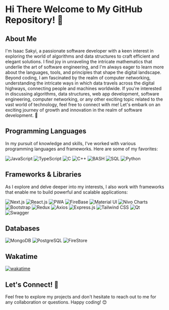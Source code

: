 # Hi There Welcome to My GitHub Repository! 🚀

## About Me

I'm Isaac Sakyi, a passionate software developer with a keen interest in exploring the world of algorithms and data structures to craft efficient and elegant solutions. I find joy in unraveling the intricate mathematics that underlie the art of software engineering, and I'm always eager to learn more about the languages, tools, and principles that shape the digital landscape.
Beyond coding, I am fascinated by the realm of computer networking, understanding the intricate ways in which data travels across the digital highways, connecting people and machines worldwide.
If you're interested in discussing algorithms, data structures, web app development, software engineering, computer networking, or any other exciting topic related to the vast world of technology, feel free to connect with me! Let's embark on an exciting journey of growth and innovation in the realm of software development. 🌟

## Programming Languages
In my pursuit of knowledge and skills, I've worked with various programming languages and frameworks. Here are some of my favorites:

 ![JavaScript](https://img.shields.io/badge/-JavaScript-F7DF1E?logo=javascript&logoColor=black&style=for-the-badge)
 ![TypeScript](https://img.shields.io/badge/-TypeScript-007ACC?logo=typescript&logoColor=white&style=for-the-badge)
![C](https://img.shields.io/badge/-C-A8B9CC?logo=c&logoColor=white&style=for-the-badge)
  ![C++](https://img.shields.io/badge/-C++-00599C?logo=c%2B%2B&logoColor=white&style=for-the-badge)
![BASH](https://img.shields.io/badge/-BASH-black?style=flat-square&logo=gnu-bash&logoColor=white)
 ![SQL](https://img.shields.io/badge/-SQL-steelblue?style=flat-square&logo=mysql&logoColor=white)
 ![Python](https://img.shields.io/badge/-Python-3776AB?logo=python&logoColor=white&style=for-the-badge)

## Frameworks & Libraries
As I explore and delve deeper into my interests, I also work with frameworks that enable me to build powerful and scalable applications:

 ![Next.js](https://img.shields.io/badge/-Next.js-000000?logo=next.js&logoColor=white&style=for-the-badge)
 ![React.js](https://img.shields.io/badge/-React.js-61DAFB?logo=react&logoColor=black&style=for-the-badge)
![PWA](https://img.shields.io/badge/-PWA-FF6F00?logo=pwa&logoColor=white&style=for-the-badge)
![FireBase](https://img.shields.io/badge/-Firebase-FFCA28?logo=firebase&logoColor=white&style=for-the-badge)
![Material UI](https://img.shields.io/badge/-Material%20UI-0081CB?logo=material-ui&logoColor=white&style=for-the-badge)
![Nivo Charts](https://img.shields.io/badge/-Nivo%20Charts-00CC99?logo=nivo&logoColor=white&style=for-the-badge)
 ![Bootstrap](https://img.shields.io/badge/-Bootstrap-7952B3?logo=bootstrap&logoColor=white&style=for-the-badge)
![Redux](https://img.shields.io/badge/-Redux-764ABC?logo=redux&logoColor=white&style=for-the-badge)
![Axios](https://img.shields.io/badge/-Axios-00599C?logo=axios&logoColor=white&style=for-the-badge)
 ![Express.js](https://img.shields.io/badge/-Express.js-000000?logo=express&logoColor=white&style=for-the-badge)
![Tailwind CSS](https://img.shields.io/badge/-Tailwind%20CSS-38B2AC?logo=tailwind-css&logoColor=white&style=for-the-badge)
![Qt](https://img.shields.io/badge/-Qt-41CD52?logo=qt&logoColor=white&style=for-the-badge)
![Swagger](https://img.shields.io/badge/-Swagger-85EA2D?logo=swagger&logoColor=black&style=for-the-badge)

## Databases


![MongoDB](https://img.shields.io/badge/-MongoDB-47A248?logo=mongodb&logoColor=white&style=for-the-badge)
![PostgreSQL](https://img.shields.io/badge/-PostgreSQL-4169E1?logo=postgresql&logoColor=white&style=for-the-badge)
![FireStore](https://img.shields.io/badge/-Firestore-FFA611?logo=firebase&logoColor=white&style=for-the-badge)

## Wakatime 
[![wakatime](https://wakatime.com/badge/user/a47f74ab-8107-4cb9-ac36-d465d697b052.svg)](https://wakatime.com/@a47f74ab-8107-4cb9-ac36-d465d697b052)

## Let's Connect! 🤝
Feel free to explore my projects and don't hesitate to reach out to me for any collaboration or questions. Happy coding! 😊
